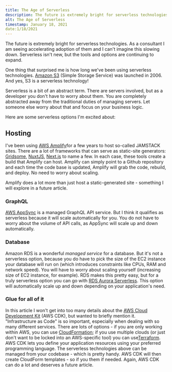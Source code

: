 ```yaml
---
title: The Age of Serverless
description: The future is extremely bright for serverless technologies. It's nothing new, but the tools and options are continuing to expand.
alt: The Age of Serverless
timestamp: January 18, 2021
date:1/18/2021
---
```


The future is extremely bright for serverless technologies. As a consultant I am seeing accelerating adoption of them and I can't imagine this slowing down. Serverless isn't new, but the tools and options are continuing to expand.

One thing that surprised me is how long we've been using serverless technologies. [Amazon S3](https://aws.amazon.com/s3/) (Simple Storage Service) was launched in 2006. And yes, S3 is a serverless technology!

Serverless is a bit of an abstract term. There are servers involved, but as a developer you don't have to worry about them. You are completely abstracted away from the traditional duties of managing servers. Let someone else worry about that and focus on your business logic.

Here are some serverless options I'm excited about:

## Hosting
I've been using [AWS Amplify](https://aws.amazon.com/amplify/)for a few years to host so-called JAMSTACK sites. There are a lot of frameworks that can serve as static-site generators: [Gridsome](https://gridsome.org/), [NuxtJS](https://nuxtjs.org/), [Next.js](https://nextjs.org/) to name a few. In each case, these tools create a build that Amplify can host. Amplify can simply point to a Github repository and each time the code base is updated, Amplify will grab the code, rebuild, and deploy. No need to worry about scaling.

Amplify does a lot more than just host a static-generated site - something I will explore in a future article.

### GraphQL
[AWS AppSync](https://aws.amazon.com/appsync/) is a managed GraphQL API service. But I think it qualifies as serverless because it will scale automatically for you. You do not have to worry about the volume of API calls, as AppSync will scale up and down automatically.

### Database
Amazon RDS is a wonderful *managed service* for a database. But it's not a serverless option, because you do have to pick the size of the EC2 instance your database will run on (which introduces constraints like CPUs, RAM and network speed). You will have to worry about scaling yourself (increasing size of EC2 instance, for example). RDS makes this pretty easy, but for a truly serverless option you can go with [RDS Aurora Serverless](https://aws.amazon.com/rds/aurora/serverless/). This option will automatically scale up and down depending on your application's need.

### Glue for all of it
In this article I won't get into too many details about the [AWS Cloud Development Kit](https://aws.amazon.com/cdk/) (AWS CDK), but wanted to briefly mention it. "Infrastructure as Code" is so important, especially when dealing with so many different services. There are lots of options - if you are only working within AWS, you can use [CloudFormation](https://aws.amazon.com/cloudformation/); if you use multiple clouds (or just don't want to be locked into an AWS-specific tool) you can use[Terraform](https://www.terraform.io/). AWS CDK lets you define your application resources using your preferred programming language. The serverless technologies above can be managed from your codebase - which is pretty handy. AWS CDK will then create CloudForm templates - so if you them if needed. Again, AWS CDK can do a lot and deserves a future article.




